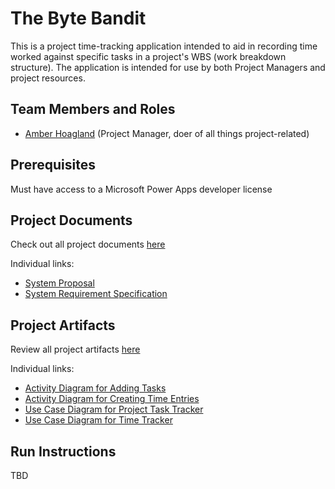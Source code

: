 # The Byte Bandit

This is a project time-tracking application intended to aid in recording time worked against specific tasks in a project's WBS (work breakdown structure). The application is intended for use by both Project Managers and project resources. 

## Team Members and Roles

* [Amber Hoagland](https://arh-gvsu.github.io/CIS641-HW2-Hoagland/) (Project Manager, doer of all things project-related)

## Prerequisites

Must have access to a Microsoft Power Apps developer license

## Project Documents

Check out all project documents [here](https://github.com/arh-gvsu/GVSU-CIS641-TheByteBandit/tree/main/docs)

Individual links:
* [System Proposal](https://github.com/arh-gvsu/GVSU-CIS641-TheByteBandit/blob/main/docs/proposal-template.md)
* [System Requirement Specification](https://github.com/arh-gvsu/GVSU-CIS641-TheByteBandit/blob/main/docs/software_requirements_specification.md)

## Project Artifacts

Review all project artifacts [here](https://github.com/arh-gvsu/GVSU-CIS641-TheByteBandit/tree/main/artifacts)

Individual links:
* [Activity Diagram for Adding Tasks](https://github.com/arh-gvsu/GVSU-CIS641-TheByteBandit/blob/main/artifacts/AHoagland_AddProjectTask_ActivityDiagram.pdf)
* [Activity Diagram for Creating Time Entries](https://github.com/arh-gvsu/GVSU-CIS641-TheByteBandit/blob/main/artifacts/AHoagland_CreateTimeEntry_ActivityDiagram.pdf)
* [Use Case Diagram for Project Task Tracker](https://github.com/arh-gvsu/GVSU-CIS641-TheByteBandit/blob/main/artifacts/AHoagland_ProjectEntry_UseCaseDiagram.pdf)
* [Use Case Diagram for Time Tracker](https://github.com/arh-gvsu/GVSU-CIS641-TheByteBandit/blob/main/artifacts/AHoagland_TimeTracker_UseCase.pdf)

## Run Instructions

TBD
